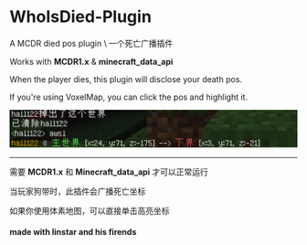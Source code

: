# WhoIsDied-Plugin  

A MCDR died pos plugin  \ 一个死亡广播插件  

Works with **MCDR1.x** & **minecraft_data_api**

When the player dies, this plugin will disclose your death pos.  

If you're using VoxelMap, you can click the pos and highlight it.

![Example](./png/Example.png)
***  

需要 **MCDR1.x** 和 **Minecraft_data_api** 才可以正常运行  

当玩家狗带时，此插件会广播死亡坐标  

如果你使用体素地图，可以直接单击高亮坐标  

#### made with linstar and his firends
